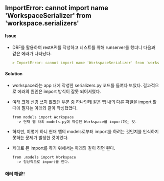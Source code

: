 ## ImportError: cannot import name 'WorkspaceSerializer' from 'workspace.serializers'



#### Issue

- DRF를 활용하여 restAPI를 작성하고 테스트를 위해 runserver를 했더니 다음과 같은 에러가 나타났다.

  ```markdown
  > ImportError: cannot import name 'WorkspaceSerializer' from 'workspace.serializers'
  ```



#### Solution

- workspace라는 app 내에 작성한 serializers.py 코드를 들여다 보았다. 결과적으로 에러의 원인은 import 방식이 잘못 되어서였다.

- 여태 크게 신경 쓰지 않았던 부분 중 하나인데 같은 앱 내의 다른 파일을 import 할 때에 필자는 아래와 같이 작성했었다.

  ```markdown
  from models import Workspace
  	-> 현재 앱 내의 models.py에 작성된 Workspace를 import하는 것.
  ```

- 하지만, 이렇게 하니 현재 앱의 models로부터 import를 하려는 것인지를 인식하지 못하는 문제가 발생한 것이었다. 

- 제대로 된 import를 하기 위해서는 아래와 같이 하면 된다.

  ```markdown
  from .models import Workspace
  	-> 정상적으로 import를 한다.
  ```

#### 

#### **에러 해결!!**

